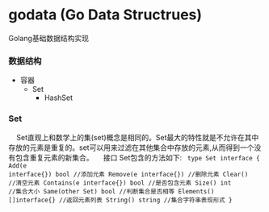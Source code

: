 # godata (Go Data Structrues)
Golang基础数据结构实现

### 数据结构
* 容器
	* Set
		* HashSet
 
### Set
&nbsp;&nbsp;&nbsp;&nbsp;Set直观上和数学上的集(set)概念是相同的。Set最大的特性就是不允许在其中存放的元素是重复的。set可以用来过滤在其他集合中存放的元素,从而得到一个没有包含重复元素的新集合。
&nbsp;&nbsp;&nbsp;&nbsp;接口 Set包含的方法如下:
<code>
type Set interface {
	Add(e interface{}) bool                 //添加元素
	Remove(e interface{})                   //删除元素
	Clear()                                 //清空元素
	Contains(e interface{}) bool            //是否包含元素
	Size()  int                             //集合大小
	Same(other Set)   bool                  //判断集合是否相等
	Elements()  []interface{}               //返回元素列表
	String() string                         //集合字符串表现形式
}
</code>